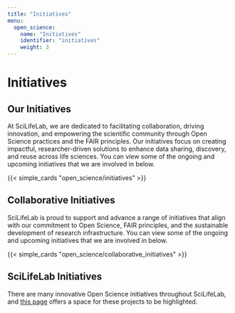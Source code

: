```yaml
---
title: "Initiatives"
menu:
  open_science:
    name: "Initiatives"
    identifier: "initiatives"
    weight: 3
---
```


# Initiatives

## Our Initiatives

At SciLifeLab, we are dedicated to facilitating collaboration, driving innovation, and empowering the
scientific community through Open Science practices and the FAIR principles. Our initiatives focus on creating
impactful, researcher-driven solutions to enhance data sharing, discovery, and reuse across life sciences. You can view
some of the ongoing and upcoming initiatives that we are involved in below.

{{< simple_cards "open_science/initiatives" >}}

## Collaborative Initiatives

SciLifeLab is proud to support and advance a range of initiatives that align with our commitment to Open Science,
FAIR principles, and the sustainable development of research infrastructure. You can view some of the ongoing and
upcoming initiatives that we are involved in below.

{{< simple_cards "open_science/collaborative_initiatives" >}}

## SciLifeLab Initiatives

There are many innovative Open Science initiatives throughout SciLifeLab, and
[this page](/open_science/initiatives/scilifelab) offers a space for these projects to be highlighted.
